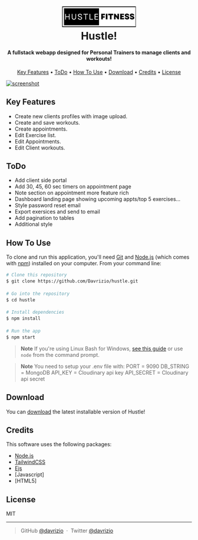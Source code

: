 
<h1 align="center">
  <br>
  <a href="#"><img src="https://github.com/Davrizio/hustle/blob/main/public/imgs/logo.jpg" alt="Hustle!" width="200"></a>
  <br>
  Hustle!
  <br>
</h1>

<h4 align="center">A fullstack webapp designed for Personal Trainers to manage clients and workouts!</h4>

<p align="center">
  <a href="#key-features">Key Features</a> •
  <a href="#todo">ToDo</a> •
  <a href="#how-to-use">How To Use</a> •
  <a href="#download">Download</a> •
  <a href="#credits">Credits</a> •
  <a href="#license">License</a>
</p>

[![screenshot](https://cdn.loom.com/sessions/thumbnails/ed88a5762aef442a9ccd2d83cf9c93dc-1706628247266-with-play.gif)](https://www.loom.com/share/ed88a5762aef442a9ccd2d83cf9c93dc)

## Key Features

* Create new clients profiles with image upload.
* Create and save workouts.
* Create appointments.
* Edit Exercise list.
* Edit Appointments.
* Edit Client workouts. 

## ToDo

* Add client side portal
* Add 30, 45, 60 sec timers on appointment page
* Note section on appointment more feature rich
* Dashboard landing page showing upcoming appts/top 5 exercises...
* Style password reset email
* Export exersices and send to email
* Add pagination to tables
* Additional style

## How To Use

To clone and run this application, you'll need [Git](https://git-scm.com) and [Node.js](https://nodejs.org/en/download/) (which comes with [npm](http://npmjs.com)) installed on your computer. From your command line:

```bash
# Clone this repository
$ git clone https://github.com/Davrizio/hustle.git

# Go into the repository
$ cd hustle

# Install dependencies
$ npm install

# Run the app
$ npm start
```

> **Note**
> If you're using Linux Bash for Windows, [see this guide](https://www.howtogeek.com/261575/how-to-run-graphical-linux-desktop-applications-from-windows-10s-bash-shell/) or use `node` from the command prompt.

> **Note**
> You need to setup your .env file with: 
    PORT = 9090
    DB_STRING = MongoDB 
    API_KEY = Cloudinary api key
    API_SECRET = Cloudinary api secret


## Download

You can [download](https://github.com/Davrizio/hustle.git) the latest installable version of Hustle!


## Credits

This software uses the following packages:

- [Node.js](https://nodejs.org/)
- [TailwindCSS](https://tailwindcss.com/)
- [Ejs](https://ejs.co/)
- [Javascript]
- [HTML5]



## License

MIT

---

> GitHub [@davrizio](https://github.com/davrizio) &nbsp;&middot;&nbsp;
> Twitter [@davrizio](https://twitter.com/davrizio)

